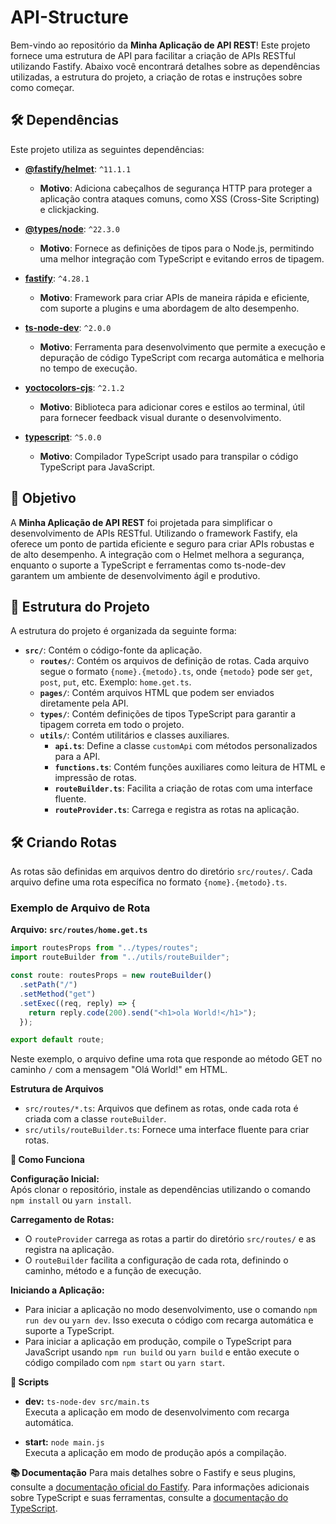 # API-Structure

Bem-vindo ao repositório da **Minha Aplicação de API REST**! Este projeto fornece uma estrutura de API para facilitar a criação de APIs RESTful utilizando Fastify. Abaixo você encontrará detalhes sobre as dependências utilizadas, a estrutura do projeto, a criação de rotas e instruções sobre como começar.

## 🛠️ Dependências

Este projeto utiliza as seguintes dependências:

- **[@fastify/helmet](https://www.npmjs.com/package/@fastify/helmet)**: `^11.1.1`
  - **Motivo**: Adiciona cabeçalhos de segurança HTTP para proteger a aplicação contra ataques comuns, como XSS (Cross-Site Scripting) e clickjacking.

- **[@types/node](https://www.npmjs.com/package/@types/node)**: `^22.3.0`
  - **Motivo**: Fornece as definições de tipos para o Node.js, permitindo uma melhor integração com TypeScript e evitando erros de tipagem.

- **[fastify](https://www.npmjs.com/package/fastify)**: `^4.28.1`
  - **Motivo**: Framework para criar APIs de maneira rápida e eficiente, com suporte a plugins e uma abordagem de alto desempenho.

- **[ts-node-dev](https://www.npmjs.com/package/ts-node-dev)**: `^2.0.0`
  - **Motivo**: Ferramenta para desenvolvimento que permite a execução e depuração de código TypeScript com recarga automática e melhoria no tempo de execução.

- **[yoctocolors-cjs](https://www.npmjs.com/package/yoctocolors-cjs)**: `^2.1.2`
  - **Motivo**: Biblioteca para adicionar cores e estilos ao terminal, útil para fornecer feedback visual durante o desenvolvimento.

- **[typescript](https://www.npmjs.com/package/typescript)**: `^5.0.0`
  - **Motivo**: Compilador TypeScript usado para transpilar o código TypeScript para JavaScript.

## 🚀 Objetivo

A **Minha Aplicação de API REST** foi projetada para simplificar o desenvolvimento de APIs RESTful. Utilizando o framework Fastify, ela oferece um ponto de partida eficiente e seguro para criar APIs robustas e de alto desempenho. A integração com o Helmet melhora a segurança, enquanto o suporte a TypeScript e ferramentas como ts-node-dev garantem um ambiente de desenvolvimento ágil e produtivo.

## 📁 Estrutura do Projeto

A estrutura do projeto é organizada da seguinte forma:

- **`src/`**: Contém o código-fonte da aplicação.
  - **`routes/`**: Contém os arquivos de definição de rotas. Cada arquivo segue o formato `{nome}.{metodo}.ts`, onde `{metodo}` pode ser `get`, `post`, `put`, etc. Exemplo: `home.get.ts`.
  - **`pages/`**: Contém arquivos HTML que podem ser enviados diretamente pela API.
  - **`types/`**: Contém definições de tipos TypeScript para garantir a tipagem correta em todo o projeto.
  - **`utils/`**: Contém utilitários e classes auxiliares.
    - **`api.ts`**: Define a classe `customApi` com métodos personalizados para a API.
    - **`functions.ts`**: Contém funções auxiliares como leitura de HTML e impressão de rotas.
    - **`routeBuilder.ts`**: Facilita a criação de rotas com uma interface fluente.
    - **`routeProvider.ts`**: Carrega e registra as rotas na aplicação.

## 🛠️ Criando Rotas

As rotas são definidas em arquivos dentro do diretório `src/routes/`. Cada arquivo define uma rota específica no formato `{nome}.{metodo}.ts`. 

### Exemplo de Arquivo de Rota

**Arquivo: `src/routes/home.get.ts`**

```typescript
import routesProps from "../types/routes";
import routeBuilder from "../utils/routeBuilder";

const route: routesProps = new routeBuilder()
  .setPath("/")
  .setMethod("get")
  .setExec((req, reply) => {
    return reply.code(200).send("<h1>ola World!</h1>");
  });

export default route;
```

Neste exemplo, o arquivo define uma rota que responde ao método GET no caminho `/` com a mensagem "Olá World!" em HTML.

**Estrutura de Arquivos**
- `src/routes/*.ts`: Arquivos que definem as rotas, onde cada rota é criada com a classe `routeBuilder`.
- `src/utils/routeBuilder.ts`: Fornece uma interface fluente para criar rotas.

**🧩 Como Funciona**

**Configuração Inicial:**  
Após clonar o repositório, instale as dependências utilizando o comando `npm install` ou `yarn install`.

**Carregamento de Rotas:**
- O `routeProvider` carrega as rotas a partir do diretório `src/routes/` e as registra na aplicação.
- O `routeBuilder` facilita a configuração de cada rota, definindo o caminho, método e a função de execução.

**Iniciando a Aplicação:**
- Para iniciar a aplicação no modo desenvolvimento, use o comando `npm run dev` ou `yarn dev`. Isso executa o código com recarga automática e suporte a TypeScript.
- Para iniciar a aplicação em produção, compile o TypeScript para JavaScript usando `npm run build` ou `yarn build` e então execute o código compilado com `npm start` ou `yarn start`.

**📄 Scripts**
- **dev:** `ts-node-dev src/main.ts`  
  Executa a aplicação em modo de desenvolvimento com recarga automática.
  
- **start:** `node main.js`  
  Executa a aplicação em modo de produção após a compilação.

**📚 Documentação**
Para mais detalhes sobre o Fastify e seus plugins, consulte a [documentação oficial do Fastify](https://www.fastify.io/docs/latest/). Para informações adicionais sobre TypeScript e suas ferramentas, consulte a [documentação do TypeScript](https://www.typescriptlang.org/docs/).

